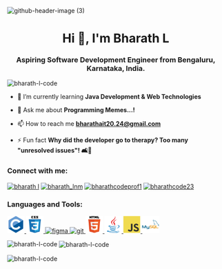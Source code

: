 
![github-header-image (3)](https://github.com/user-attachments/assets/238722ff-0ef5-459b-8a69-9c25b3a26565)



<h1 align="center">Hi 👋, I'm Bharath L</h1>
<h3 align="center">Aspiring Software Development Engineer from Bengaluru, Karnataka, India.</h3>

<p align="left"> <img src="https://komarev.com/ghpvc/?username=bharath-l-code&label=Profile%20views&color=0e75b6&style=flat" alt="bharath-l-code" /> </p>

- 🌱 I’m currently learning **Java Development & Web Technologies**

- 💬 Ask me about **Programming Memes...!**

- 📫 How to reach me **bharathait20.24@gmail.com**

- ⚡ Fun fact **Why did the developer go to therapy? Too many "unresolved issues"! 🛋️🤯**

<h3 align="left">Connect with me:</h3>
<p align="left">
<a href="https://linkedin.com/in/bharath l" target="blank"><img align="center" src="https://raw.githubusercontent.com/rahuldkjain/github-profile-readme-generator/master/src/images/icons/Social/linked-in-alt.svg" alt="bharath l" height="30" width="40" /></a>
<a href="https://instagram.com/bharath_lnm" target="blank"><img align="center" src="https://raw.githubusercontent.com/rahuldkjain/github-profile-readme-generator/master/src/images/icons/Social/instagram.svg" alt="bharath_lnm" height="30" width="40" /></a>
<a href="https://www.hackerrank.com/bharathcodeprof1" target="blank"><img align="center" src="https://raw.githubusercontent.com/rahuldkjain/github-profile-readme-generator/master/src/images/icons/Social/hackerrank.svg" alt="bharathcodeprof1" height="30" width="40" /></a>
<a href="https://auth.geeksforgeeks.org/user/bharathcode23" target="blank"><img align="center" src="https://raw.githubusercontent.com/rahuldkjain/github-profile-readme-generator/master/src/images/icons/Social/geeks-for-geeks.svg" alt="bharathcode23" height="30" width="40" /></a>
</p>

<h3 align="left">Languages and Tools:</h3>
<p align="left"> <a href="https://www.cprogramming.com/" target="_blank" rel="noreferrer"> <img src="https://raw.githubusercontent.com/devicons/devicon/master/icons/c/c-original.svg" alt="c" width="40" height="40"/> </a> <a href="https://www.w3schools.com/css/" target="_blank" rel="noreferrer"> <img src="https://raw.githubusercontent.com/devicons/devicon/master/icons/css3/css3-original-wordmark.svg" alt="css3" width="40" height="40"/> </a> <a href="https://www.figma.com/" target="_blank" rel="noreferrer"> <img src="https://www.vectorlogo.zone/logos/figma/figma-icon.svg" alt="figma" width="40" height="40"/> </a> <a href="https://git-scm.com/" target="_blank" rel="noreferrer"> <img src="https://www.vectorlogo.zone/logos/git-scm/git-scm-icon.svg" alt="git" width="40" height="40"/> </a> <a href="https://www.w3.org/html/" target="_blank" rel="noreferrer"> <img src="https://raw.githubusercontent.com/devicons/devicon/master/icons/html5/html5-original-wordmark.svg" alt="html5" width="40" height="40"/> </a> <a href="https://www.java.com" target="_blank" rel="noreferrer"> <img src="https://raw.githubusercontent.com/devicons/devicon/master/icons/java/java-original.svg" alt="java" width="40" height="40"/> </a> <a href="https://developer.mozilla.org/en-US/docs/Web/JavaScript" target="_blank" rel="noreferrer"> <img src="https://raw.githubusercontent.com/devicons/devicon/master/icons/javascript/javascript-original.svg" alt="javascript" width="40" height="40"/> </a> <a href="https://www.mysql.com/" target="_blank" rel="noreferrer"> <img src="https://raw.githubusercontent.com/devicons/devicon/master/icons/mysql/mysql-original-wordmark.svg" alt="mysql" width="40" height="40"/> </a> </p>

<p><img align="left" src="https://github-readme-stats.vercel.app/api/top-langs?username=bharath-l-code&show_icons=true&locale=en&layout=compact" alt="bharath-l-code" /></p>

<p>&nbsp;<img align="center" src="https://github-readme-stats.vercel.app/api?username=bharath-l-code&show_icons=true&locale=en" alt="bharath-l-code" /></p>

<p><img align="center" src="https://github-readme-streak-stats.herokuapp.com/?user=bharath-l-code&" alt="bharath-l-code" /></p>
